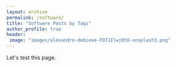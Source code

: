 ```yaml
---
layout: archive
permalink: /software/
title: "Software Posts by Tags"
author_profile: true
header:
 image: "images/alexandre-debieve-FO7JIlwjOtU-unsplash3.png"
---
```


Let's test this page.